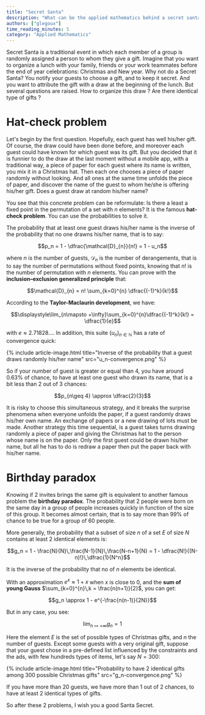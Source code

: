 ```yaml
---
title: "Secret Santa"
description: "What can be the applied mathematics behind a secret santa?"
authors: ["glegoux"]
time_reading_minutes: 5
category: "Applied Mathematics"
---
```


Secret Santa is a traditional event in which each member of a group is randomly
assigned a person to whom they give a gift. Imagine that you want to organize a 
lunch with your family, friends or your work teammates before the end of year 
celebrations: Christmas and New year. Why not do a Secret Santa? You notify your
guests to choose a gift, and to keep it secret. And you want to attribute the gift 
with a draw at the beginning of the lunch. But several questions are raised. 
How to organize this draw ? Are there identical type of gifts ?

# Hat-check problem

Let's begin by the first question. Hopefully, each guest has well his/her gift. 
Of course, the draw could have been done before, and moreover each guest could have 
known for which guest was its gift. But you decided that it is funnier to do the draw 
at the last moment without a mobile app, with a traditional way, a piece of 
paper for each guest where its name is written, you mix it in a Christmas hat.
Then each one chooses a piece of paper randomly without looking. And all ones 
at the same time unfolds the piece of paper, and discover the name of the guest
to whom he/she is offering his/her gift. Does a guest draw at random his/her name?

You see that this concrete problem can be reformulate: Is there a least a fixed point
in the permutation of a set with $n$ elements? It is the famous **hat-check problem**.
You can use the probabilities to solve it.

The probability that at least one guest draws his/her name is the inverse of
the probability that no one drawns his/her name, that is to say:

$$p_n =  1 - \dfrac{\mathcal{D}_{n}}{n!} = 1 - u_n$$

where $n$ is the number of guests, $\mathcal{D}_{n}$ is the number of derangements, 
that is to say the number of permutations without fixed points, knowing that $n!$
is the number of permutation with $n$ elements. You can prove with the **inclusion–exclusion 
generalized principle** that:

$$\mathcal{D}_{n} = n! \sum_{k=0}^{n} \dfrac{(-1)^k}{k!}$$

According to the **Taylor-Maclaurin development**, we have: 

$$\displaystyle\lim_{n\mapsto +\infty}\sum_{k=0}^{n}\dfrac{(-1)^k}{k!} = \dfrac{1}{e}$$

with $e \approx 2.71828...$. In addition, 
this suite $(u_n)_{n\in \mathbb{N}}$ has a rate of convergence quick:

{% include article-image.html
title="Inverse of the probability that a guest draws randomly his/her name"
src="u_n-convergence.png"
%}

So if your number of guest is greater or equal than 4, you have around $0.63\%$ of chance, 
to have at least one guest who drawn its name, that is a bit less than 2 out of 3 chances:

$$p_{n\geq 4} \approx \dfrac{2}{3}$$

It is risky to choose this simultaneous strategy, and it breaks the surprise phenomena 
when everyone unfolds the paper, if a guest randomly draws his/her own name. An exchange
of papers or a new drawing of lots must be made. Another strategy this time sequential, 
is a guest takes turns drawing randomly a piece of paper and giving the Christmas hat to
the person whose name is on the paper. Only the first guest could be drawn his/her name, 
but all he has to do is redraw a paper then put the paper back with his/her name.

# Birthday paradox

Knowing if 2 invites brings the same gift is equivalent to another famous problem
the **birthday paradox**. The probability that 2 people were born on the same day
in a group of people increases quickly in function of the size of this group. It
becomes almost certain, that is to say more than $99\%$ of chance to be true for 
a group of 60 people. 

More generally, the probability that a subset of size $n$ of a set $E$ of size $N$
contains at least 2 identical elements is:

$$g_n = 1 - \frac{N}{N}\,\frac{N-1}{N}\,\frac{N-n+1}{N} = 1 - \dfrac{N!}{(N-n)!}\,\dfrac{1}{N^n}$$

It is the inverse of the probability that no of $n$ elements be identical.

With an approximation $e^{x} \approx 1 +x$ when $x$ is close to $0$, and the **sum of young Gauss** 
$\sum_{k=0}^{n}\,k = \frac{n(n+1)}{2}$, you can get:

$$g_n \approx 1 - e^{-\frac{n(n-1)}{2N}}$$

But in any case, you see:  

$$\lim_{n\mapsto +\infty}g_n = 1$$  

Here the element $E$ is the set of possible types of Christmas gifts, and $n$ the number of guests. 
Except some guests with a very original gift, suppose that your guest chose in a 
pre-defined list influenced by the constraints and the ads, with few hundreds types of items, 
let's say $N=300$:

{% include article-image.html
title="Probability to have 2 identical gifts among 300 possible Christmas gifts" 
src="g_n-convergence.png"
%}

If you have more than 20 guests, we have more than 1 out of 2 chances, to have
at least 2 identical types of gifts.

So after these 2 problems, I wish you a good Santa Secret.
